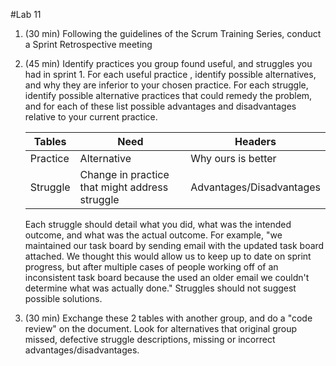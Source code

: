 #Lab 11
1. (30 min) Following the guidelines of the Scrum Training Series, conduct a Sprint Retrospective meeting

2. (45 min) Identify practices you group found useful, and struggles you had in sprint 1.
   For each useful practice , identify possible alternatives, and why they are inferior to your chosen practice.
   For each struggle, identify possible alternative practices that could remedy the problem, and for each of these list possible advantages and disadvantages relative to your current practice.

   | Tables   | Need        | Headers  |
   | -------- |-------------| ----- |
   | Practice | Alternative | Why ours is better |
   | Struggle | Change in practice that might address struggle |	Advantages/Disadvantages |

   Each struggle should detail what you did, what was the intended outcome, and what was the actual outcome. For example, "we maintained our task board by sending email with the updated task board attached. We thought this would allow us to keep up to date on sprint progress, but after multiple cases of people working off of an inconsistent task board because the used an older email we couldn't determine what was actually done." Struggles should not suggest possible solutions.

3. (30 min) Exchange these 2 tables with another group, and do a "code review" on the document. Look for alternatives that original group missed, defective struggle descriptions, missing or incorrect advantages/disadvantages.
